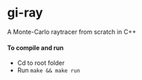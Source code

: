 # gi-ray
A Monte-Carlo raytracer from scratch in C++

#### To compile and run
* Cd to root folder
* Run ```make && make run```
